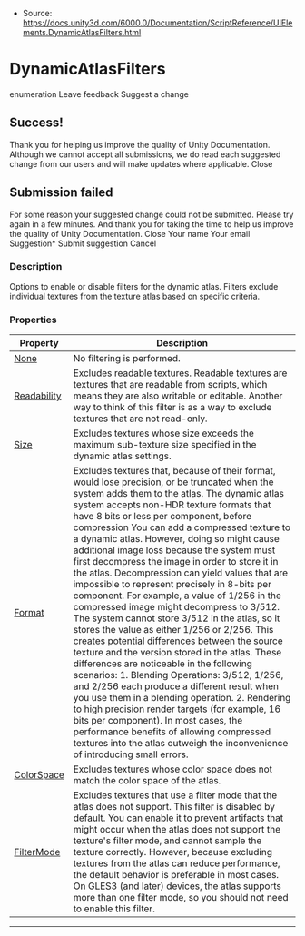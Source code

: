* Source: https://docs.unity3d.com/6000.0/Documentation/ScriptReference/UIElements.DynamicAtlasFilters.html

# DynamicAtlasFilters
enumeration
Leave feedback
Suggest a change
## Success!
Thank you for helping us improve the quality of Unity Documentation. Although we cannot accept all submissions, we do read each suggested change from our users and will make updates where applicable.
Close
## Submission failed
For some reason your suggested change could not be submitted. Please <a>try again</a> in a few minutes. And thank you for taking the time to help us improve the quality of Unity Documentation.
Close
Your name Your email Suggestion* Submit suggestion
Cancel
### Description
Options to enable or disable filters for the dynamic atlas. 
Filters exclude individual textures from the texture atlas based on specific criteria. 
### Properties
Property | Description  
---|---  
[None](https://docs.unity3d.com/6000.0/Documentation/ScriptReference/UIElements.DynamicAtlasFilters.None.html) |  No filtering is performed.   
[Readability](https://docs.unity3d.com/6000.0/Documentation/ScriptReference/UIElements.DynamicAtlasFilters.Readability.html) |  Excludes readable textures. Readable textures are textures that are readable from scripts, which means they are also writable or editable. Another way to think of this filter is as a way to exclude textures that are not read-only.   
[Size](https://docs.unity3d.com/6000.0/Documentation/ScriptReference/UIElements.DynamicAtlasFilters.Size.html) |  Excludes textures whose size exceeds the maximum sub-texture size specified in the dynamic atlas settings.   
[Format](https://docs.unity3d.com/6000.0/Documentation/ScriptReference/UIElements.DynamicAtlasFilters.Format.html) |  Excludes textures that, because of their format, would lose precision, or be truncated when the system adds them to the atlas. The dynamic atlas system accepts non-HDR texture formats that have 8 bits or less per component, before compression You can add a compressed texture to a dynamic atlas. However, doing so might cause additional image loss because the system must first decompress the image in order to store it in the atlas. Decompression can yield values that are impossible to represent precisely in 8-bits per component. For example, a value of 1/256 in the compressed image might decompress to 3/512. The system cannot store 3/512 in the atlas, so it stores the value as either 1/256 or 2/256. This creates potential differences between the source texture and the version stored in the atlas. These differences are noticeable in the following scenarios: 1. Blending Operations: 3/512, 1/256, and 2/256 each produce a different result when you use them in a blending operation. 2. Rendering to high precision render targets (for example, 16 bits per component). In most cases, the performance benefits of allowing compressed textures into the atlas outweigh the inconvenience of introducing small errors.   
[ColorSpace](https://docs.unity3d.com/6000.0/Documentation/ScriptReference/UIElements.DynamicAtlasFilters.ColorSpace.html) |  Excludes textures whose color space does not match the color space of the atlas.   
[FilterMode](https://docs.unity3d.com/6000.0/Documentation/ScriptReference/UIElements.DynamicAtlasFilters.FilterMode.html) |  Excludes textures that use a filter mode that the atlas does not support. This filter is disabled by default. You can enable it to prevent artifacts that might occur when the atlas does not support the texture's filter mode, and cannot sample the texture correctly. However, because excluding textures from the atlas can reduce performance, the default behavior is preferable in most cases. On GLES3 (and later) devices, the atlas supports more than one filter mode, so you should not need to enable this filter.   
* * *
